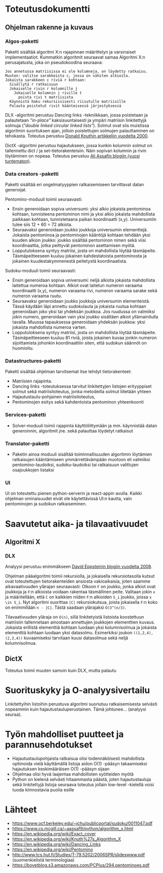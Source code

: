# Toteutusdokumentti


## Ohjelman rakenne ja kuvaus 

### Algos-paketti
Paketti sisältää algoritmi X:n rajapinnan määrittelyn ja varsinaiset implementaatiot. Kummatkin algoritmit seuraavat samaa Algoritmi X:n perusajatusta, 
joka on pseudokoodina seuraava:
```
Jos annetussa matriisissa ei ole kolumneja, on löydetty ratkaisu.
Muuten: valitse sarakkeista c, jossa on vähiten alkioita.
Jokaista sarakkeen c riviä r kohtaan:
  Sisällytä r ratkaisuun
  Jokaiselle rivin r kolumnille j
    Jokaiselle kolumnin j riville t
      poista rivi t matriisista
  Käynnistä haku rekursiivisesti riisutulle matriisille
  Palauta poistetut rivit käänteisessä järjestyksessä
```

DLX -algoritmi perustuu Dancing links -tekniikkaan, jossa poistetaan ja palautetaan *"in-place"* kaksisuuntaisesti ja ympäri matriisin linkitettyjä solmuja 
(*"double linked circular linked lists"*). Solmut ovat siis muistissa algoritmin suorituksen ajan, jolloin poistettujen solmujen palauttaminen on tehokasta. 
Toteutus perustuu [Donald Knuthin artikkeliin vuodelta 2000](https://www.ocf.berkeley.edu/~jchu/publicportal/sudoku/0011047.pdf).

DictX -algoritmi perustuu hajautukseen, jossa kunkin kolumnin solmut on tallennettu dict / ja set-tietorakenteisiin. Näin sopivan kolumnin ja rivin löytäminen on nopeaa. 
Toteutus perustuu [Ali Assafin blogiin (vuosi tuntematon)](https://www.cs.mcgill.ca/~aassaf9/python/algorithm_x.html).

### Data creators -paketti
Paketti sisältää eri ongelmatyyppien ratkaisemiseen tarvittavat datan generoijat. 

Pentomino-moduuli toimii seuraavasti:
-  Ensin generoidaan sopiva universumi: yksi alkio jokaista pentominoa kohtaan, tunnisteena pentominon nimi ja yksi alkio jokaista mahdollista paikkaan kohtaan, tunnistetaana
paikan koordinaatti (x,y). Universumiin tulee siis 12 + 60 = 72 alkiota.
-  Seuraavaksi generoidaan joukko joukkoja universumin elementtejä. Jokaista pentominoa ja pentominojen kääntöjä kohtaan tehdään yksi kuuden alkion joukko: joukko sisältää 
   pentominon nimen sekä viisi koordinaattia, jotka peittyvät pentominon asettamisen myötä.
- Lopputuloksena syntyy matriisi, josta on mahdollista löytää täsmäpeite. Täsmäpeitteeseen kuuluu jokainen kahdestatoista pentominosta ja jokainen kuudestakymmenestä 
  peitetystä koordinaatista.
  
Sudoku-moduuli toimii seuraavasti:
- Ensin generoidaan sopiva universumi: neljä alkiota jokaista mahdollista laitettua numeroa kohtaan. Alkiot ovat laitetun numeron varaama koordinaatti (x,y), numeron varaama
  rivi, numeron varaama sarake sekä numeron varaama ruutu.
- Seuraavaksi generoidaan joukko joukkoja universumin elementeistä. Tässä käydään läpi annettu sudokulauta ja jokaista ruutua kohtaan generoidaan joko yksi tai yhdeksän joukkoa.
  Jos ruudussa on valmiiksi jokin numero, generoidaan vain yksi joukko sisältäen alkiot yllämainitulla tavalla. Muussa tapauksessa generoidaan yhdeksän joukkoa: yksi jokaista 
  mahdollista numeroa varten.
- Lopputuloksena syntyy matriisi, josta on mahdollista löytää täsmäpeite. Täsmäpeitteeseen kuuluu 81 riviä, joista jokainen kuvaa jonkin numeron sijoittamista johonkin 
  koordinaattiin siten, että sudokun säännöt on huomioitu.
 
### Datastructures-paketti 
Paketti sisältää ohjelman tarvitsemat itse tehdyt tietorakenteet:
- Matriisien rajapinta.
- Dancing links -toteutuksessa tarvitut linkitettyjen listojen erityyppiset solmut sekä matriisitoteutus, jonka metodeilla solmut liitetään yhteen
- Hajautustaulu-pohjainen matriisitoteutus, 
- Pentominojen esitys sekä kahdentoista pentominon yhteenkoonti

### Services-paketti
- Solver-moduuli toimii rajapinta käyttöliittymään ja mm. käynnistää datan generoinnin, algoritmit jne. sekä palauttaa löydetyt ratkaisut

### Translator-paketti
- Paketin ainoa moduuli sisältää toiminnallisuuden algoritmin löytämien ratkaisujen kääntämiseen ymmärrettävämpään muotoon eli valmiiksi pentomino-laudoiksi, sudoku-laudoiksi
tai ratkaisuun valittujen osajoukkojen listaksi
  
### UI
UI on toteutettu pienen python-serverin ja react-appin avulla. Kaikki ohjelman ominaisuudet eivät ole käytettävissä UI:n kautta, vain pentominojen ja sudokun ratkaiseminen.

# Saavutetut aika- ja tilavaativuudet

## Algoritmi X

### DLX

Analyysi perustuu enimmäkseen [David Eppsteinin blogiin vuodelta 2008](https://11011110.github.io/blog/2008/01/10/analyzing-algorithm-x.html).

Ohjelman pääalgoritmi toimii rekursiolla, ja jokaisella rekursiotasolla kutsut ovat toteutettujen tietorakenteiden ansiosta vakioaikaisia, 
joten saamme aikavaativuuden ylärajan seuraavasti: Olkoon `F` on joukko, jonka alkiot ovat joukkoja ja `F`:n alkioista voidaan rakentaa täsmällinen peite. 
Valitaan jokin `x` ja määritellään, että `C` on kaikkien niiden `F`:n alkioiden `S_i` joukko, joissa `x \in S_i`. 
Nyt algoritmi suorittaa `|C|` rekursiokutsua, joista jokaisella `F`:n koko on enimmillään `n - |C|`. Tästä saadaan ylärajaksi `O(3^(n/3)`.

Tilavaativuuden yläraja on `O(n)`, sillä linkitetyistä listoista koostettuun matriisiin tallennetaan ainostaan annettujen joukkojen elementtien kuvaus. Jokaista erillistä elementtiä kohtaan luodaan yksi kolumnisolmua ja jokaista elementtiä kohtaan luodaan yksi datasolmu. Esimerkiksi joukon `((1,2,4), (2,3,4))` kuvaamiseksi tarvitaan kuusi datasolmua sekä neljä kolumnisolmua.

## DictX

Toteutus toimii muuten samoin kuin DLX, mutta palautu

# Suorituskyky ja O-analyysivertailu

Linkitettyihin listoihin perustuva algoritmi suoriutuu ratkaisemisesta selvästi nopeammin kuin hajautustauluperustainen. Tämä johtunee... (analyysi seuraa). 


# Työn mahdolliset puutteet ja parannusehdotukset

- Hajautustaulupohjaista ratkaisua olisi todennäköisesti mahdollista optimoida vielä käyttämällä listoja aidon O(1) -pääsyn takaamiseksi hajautuksen keskimääräisen O(1) -pääsyn 
  sijaan
- Ohjelmaa olisi hyvä laajentaa mahdollisten syötteiden myötä
- Python on kielenä selvästi hitaammasta päästä, joten hajautustauluja sekä linkitettyjä listoja seuraava toteutus jollain low-level -kielellä voisi tuoda kiinnostavia 
  puolia esille

# Lähteet
- https://www.ocf.berkeley.edu/~jchu/publicportal/sudoku/0011047.pdf
- https://www.cs.mcgill.ca/~aassaf9/python/algorithm_x.html
- https://en.wikipedia.org/wiki/Exact_cover
- https://en.wikipedia.org/wiki/Knuth%27s_Algorithm_X
- https://en.wikipedia.org/wiki/Dancing_Links
- https://en.wikipedia.org/wiki/Pentomino
- http://www.tcs.hut.fi/Studies/T-79.5202/2006SPR/slideswww.pdf (suomenkielistä terminologiaa)
- https://boyetblog.s3.amazonaws.com/PCPlus/294.pentominoes.pdf